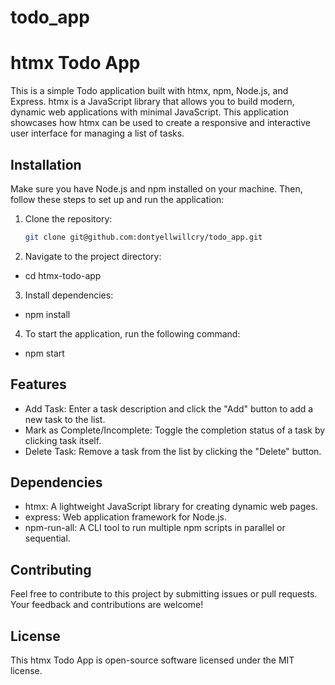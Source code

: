 # todo_app
# htmx Todo App

This is a simple Todo application built with htmx, npm, Node.js, and Express. htmx is a JavaScript library that allows you to build modern, dynamic web applications with minimal JavaScript. This application showcases how htmx can be used to create a responsive and interactive user interface for managing a list of tasks.

## Installation

Make sure you have Node.js and npm installed on your machine. Then, follow these steps to set up and run the application:

1. Clone the repository:

   ```bash
   git clone git@github.com:dontyellwillcry/todo_app.git

2. Navigate to the project directory:

  * cd htmx-todo-app

3. Install dependencies:
  * npm install 

4. To start the application, run the following command:
  * npm start


## Features

* Add Task: Enter a task description and click the "Add" button to add a new task to the list.
* Mark as Complete/Incomplete: Toggle the completion status of a task by clicking task itself.
* Delete Task: Remove a task from the list by clicking the "Delete" button.

## Dependencies

* htmx: A lightweight JavaScript library for creating dynamic web pages.
* express: Web application framework for Node.js.
* npm-run-all: A CLI tool to run multiple npm scripts in parallel or sequential.

## Contributing

Feel free to contribute to this project by submitting issues or pull requests. Your feedback and contributions are welcome!

## License
This htmx Todo App is open-source software licensed under the MIT license.